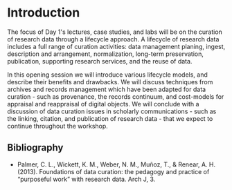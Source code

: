 # Introduction

The focus of Day 1's lectures, case studies, and labs will be on the curation of research data through a lifecycle approach. A lifecycle of research data includes a full range of curation activities: data management planing, ingest, description and arrangement, normalization, long-term preservation, publication, supporting research services, and the reuse of data. 

In this opening session we will introduce various lifecycle models, and describe their benefits and drawbacks. We will discuss techniques from archives and records management which have been adapted for data curation - such as provenance, the records continuum, and cost-models for appraisal and reappraisal of digital objects. We will conclude with a discussion of data curation issues in scholarly communications - such as the linking, citation, and publication of research data - that we expect to continue throughout the workshop. 

## Bibliography

- Palmer, C. L., Wickett, K. M., Weber, N. M., Muñoz, T., & Renear, A. H. (2013). Foundations of data curation: the pedagogy and practice of “purposeful work” with research data. Arch J, 3.


